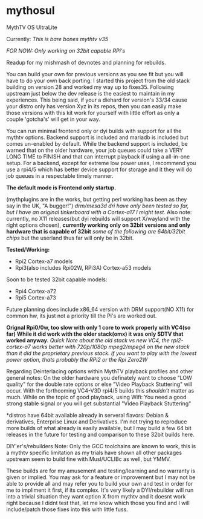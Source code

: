 # mythosul
MythTV OS UltraLite

Currently: 
*This is bare bones mythtv v35* 

*FOR NOW: Only working on 32bit capable RPi's*

Readup for my mishmash of devnotes and planning for rebuilds.

You can build your own for previous versions as you see fit but you will have to do your own back
porting. I started this project from the old stack building on version 28 and worked my way up to fixes35. Following upstream just below 
the dev release is the easiest to maintain in my experiences. This being said, if your a diehard for version's 33/34 cause your distro only has
version Xyz in its repos, then you can easily make those versions with this kit work for yourself with little effort as only a couple 'gotcha's' will get in your way.

You can run minimal frontend only or dyi builds with support for all the mythtv options.
Backend support is included and mariadb is included but comes un-enabled by default. While the backend support is included, be
warned that on the older hardware, your job queues could take a VERY LONG TIME to FINISH and that can interrupt playback if using
a all-in-one setup. For a backend, except for extreme low power uses, I recommend you use a rpi4/5 which has better
device support for storage and it they will do job queues in a respectable timely manner. 

**The default mode is Frontend only startup.**

(mythplugins are in the works, but getting perl working has been as they say in the UK, "A bugger!")
*drm/mesa3d dri have only been tested so far, but I have an original tinkerboard with a Cortex-a17 I might test.*
Also note:
currently, no X11 releases(but dyi rebuilds will support X/wayland with the right options chosen),
**currently working only on 32bit versions and only hardware that is capable of 32bit**
 *some of the following are 64bit/32bit chips* but the userland thus far will only be in 32bit.
    
**Tested/Working:**
* Rpi2 Cortex-a7 models
* Rpi3(also includes Rpi02W, RPi3A) Cortex-a53 models

 Soon to be tested 32bit capable models:
 * Rpi4 Cortex-a72
 * Rpi5 Cortex-a73

Future planning does include x86_64 version with DRM support(NO X11) for common hw, its just not a priority till the Pi's are worked out.
 
 **Orignal Rpi0/0w, too slow with only 1 core to work properly with VC4(so far)**
          **While it did work with the older stack(omx) it was only SDTV that worked anyway.**
              *Quick Note about the old stack vs new VC4, the rpi2-cortex-a7 works better with 720p/1080p mpeg2/mpeg4 on the new stack than it did the proprietary previous stack.*
              *If you want to play with the lowest power option, thats probably the RPi2 or the Rpi Zero2W*

Regarding Deinterlacing options within MythTV playback profiles and other general notes:
    On the older hardware you definately want to choose "LOW quality" for the double rate options or else "Video Playback Stuttering" will occur. With the forthcoming VC4-V3D rpi4/5 builds this *shouldn't* matter as much. While on the topic of good playback, using Wifi: You need a good strong stable signal or you will get substantial "Video Playback Stuttering" 


 *distros have 64bit available already in serveral flavors: Debian & derivatives, Enterprise Linux and Derivatives. I'm not trying to reproduce more builds of what already is easily available, but I may build a few 64 bit releases in the future for testing and comparison to these 32bit builds here.

DIY'er's/rebuilders Note:  Only the GCC toolchains are known to work, this is a mythtv specific limitation as my trials have shown all other packages upstream seem to build fine with Musl/UCLIBc as well, but YMMV.

These builds are for my amusement and testing/learning and no warranty is given or implied. 
You may ask for a feature or improvement but I may not be able to provide all and may refer you to build your own and test in order for me to impliment it first, if its complex.
It's very likely a DYI/rebuilder will run into a trivial situation they want option X from mythtv and it doesnt work right because I didnt test that, let me know which those you find and I will include/patch those fixes into this with little fuss.


